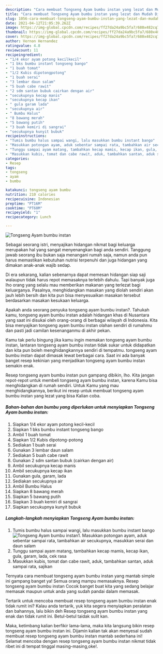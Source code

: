 ```yaml
---
description: "Cara membuat Tongseng Ayam bumbu instan yang lezat dan Mudah Dibuat"
title: "Cara membuat Tongseng Ayam bumbu instan yang lezat dan Mudah Dibuat"
slug: 1056-cara-membuat-tongseng-ayam-bumbu-instan-yang-lezat-dan-mudah-dibuat
date: 2021-04-12T21:05:39.262Z
image: https://img-global.cpcdn.com/recipes/ff27da24a9bc5fa7/680x482cq70/tongseng-ayam-bumbu-instan-foto-resep-utama.jpg
thumbnail: https://img-global.cpcdn.com/recipes/ff27da24a9bc5fa7/680x482cq70/tongseng-ayam-bumbu-instan-foto-resep-utama.jpg
cover: https://img-global.cpcdn.com/recipes/ff27da24a9bc5fa7/680x482cq70/tongseng-ayam-bumbu-instan-foto-resep-utama.jpg
author: Vernon Hernandez
ratingvalue: 4.8
reviewcount: 11
recipeingredient:
- "1/4 ekor ayam potong kecilkecil"
- "1 bks bumbu instant tongseng bango"
- "1 buah tomat"
- "1/2 Kubis dipotongpotong"
- "1 buah serai"
- "3 lembar daun salam"
- "5 buah cabe rawit"
- "2 sdm santan bubuk cairkan dengan air"
- "secukupnya kecap manis"
- "secukupnya kecap ikan"
- " gula garam lada"
- "secukupnya air"
- " Bumbu Halus"
- "8 bawang merah"
- "5 bawang putih"
- "3 buah kemiri di sangrai"
- "secukupnya kunyit bubuk"
recipeinstructions:
- "Tumis bumbu halus sampai wangi, lalu masukkan bumbu instant bango"
- "Masukkan potongan ayam, aduk sebentar sampai rata, tambahkan air secukupnya, masukkan serai dan daun salam"
- "Tunggu sampai ayam matang, tambahkan kecap mamis, kecap ikan, gula, garam, lada, cek rasa"
- "Masukkan kubis, tomat dan cabe rawit, aduk, tambahkan santan, aduk sampai rata, sajikan"
categories:
- Resep
tags:
- tongseng
- ayam
- bumbu

katakunci: tongseng ayam bumbu 
nutrition: 210 calories
recipecuisine: Indonesian
preptime: "PT16M"
cooktime: "PT60M"
recipeyield: "1"
recipecategory: Lunch

---
```



![Tongseng Ayam bumbu instan](https://img-global.cpcdn.com/recipes/ff27da24a9bc5fa7/680x482cq70/tongseng-ayam-bumbu-instan-foto-resep-utama.jpg)

Sebagai seorang istri, menyajikan hidangan nikmat bagi keluarga merupakan hal yang sangat menyenangkan bagi anda sendiri. Tanggung jawab seorang ibu bukan saja menangani rumah saja, namun anda pun harus memastikan kebutuhan nutrisi terpenuhi dan juga hidangan yang dimakan anak-anak wajib sedap.

Di era  sekarang, kalian sebenarnya dapat memesan hidangan siap saji walaupun tidak harus repot memasaknya terlebih dahulu. Tapi banyak juga lho orang yang selalu mau memberikan makanan yang terlezat bagi keluarganya. Pasalnya, menghidangkan masakan yang diolah sendiri akan jauh lebih bersih dan kita pun bisa menyesuaikan masakan tersebut berdasarkan masakan kesukaan keluarga. 



Apakah anda seorang penyuka tongseng ayam bumbu instan?. Tahukah kamu, tongseng ayam bumbu instan adalah hidangan khas di Nusantara yang saat ini disukai oleh orang-orang di berbagai wilayah di Indonesia. Kita bisa menyajikan tongseng ayam bumbu instan olahan sendiri di rumahmu dan pasti jadi camilan kesenanganmu di akhir pekan.

Kamu tak perlu bingung jika kamu ingin memakan tongseng ayam bumbu instan, lantaran tongseng ayam bumbu instan tidak sukar untuk didapatkan dan kita pun boleh menghidangkannya sendiri di tempatmu. tongseng ayam bumbu instan dapat dimasak lewat berbagai cara. Saat ini ada banyak banget resep kekinian yang menjadikan tongseng ayam bumbu instan semakin enak.

Resep tongseng ayam bumbu instan pun gampang dibikin, lho. Kita jangan repot-repot untuk membeli tongseng ayam bumbu instan, karena Kamu bisa menghidangkan di rumah sendiri. Untuk Kamu yang mau menghidangkannya, berikut ini resep untuk membuat tongseng ayam bumbu instan yang lezat yang bisa Kalian coba.

<!--inarticleads1-->

##### Bahan-bahan dan bumbu yang diperlukan untuk menyiapkan Tongseng Ayam bumbu instan:

1. Siapkan 1/4 ekor ayam potong kecil-kecil
1. Siapkan 1 bks bumbu instant tongseng bango
1. Ambil 1 buah tomat
1. Siapkan 1/2 Kubis dipotong-potong
1. Sediakan 1 buah serai
1. Gunakan 3 lembar daun salam
1. Sediakan 5 buah cabe rawit
1. Gunakan 2 sdm santan bubuk (cairkan dengan air)
1. Ambil secukupnya kecap manis
1. Ambil secukupnya kecap ikan
1. Gunakan  gula, garam, lada
1. Sediakan secukupnya air
1. Ambil  Bumbu Halus
1. Siapkan 8 bawang merah
1. Siapkan 5 bawang putih
1. Siapkan 3 buah kemiri di sangrai
1. Siapkan secukupnya kunyit bubuk




<!--inarticleads2-->

##### Langkah-langkah menyiapkan Tongseng Ayam bumbu instan:

1. Tumis bumbu halus sampai wangi, lalu masukkan bumbu instant bango
<img src="https://img-global.cpcdn.com/steps/5a96b0cc303e8310/160x128cq70/tongseng-ayam-bumbu-instan-langkah-memasak-1-foto.jpg" alt="Tongseng Ayam bumbu instan">1. Masukkan potongan ayam, aduk sebentar sampai rata, tambahkan air secukupnya, masukkan serai dan daun salam
1. Tunggu sampai ayam matang, tambahkan kecap mamis, kecap ikan, gula, garam, lada, cek rasa
1. Masukkan kubis, tomat dan cabe rawit, aduk, tambahkan santan, aduk sampai rata, sajikan




Ternyata cara membuat tongseng ayam bumbu instan yang mantab simple ini gampang banget ya! Semua orang mampu memasaknya. Resep tongseng ayam bumbu instan Cocok banget buat kita yang sedang belajar memasak maupun untuk anda yang sudah pandai dalam memasak.

Tertarik untuk mencoba membuat resep tongseng ayam bumbu instan enak tidak rumit ini? Kalau anda tertarik, yuk kita segera menyiapkan peralatan dan bahannya, lalu bikin deh Resep tongseng ayam bumbu instan yang enak dan tidak rumit ini. Betul-betul taidak sulit kan. 

Maka, ketimbang kalian berfikir lama-lama, maka kita langsung bikin resep tongseng ayam bumbu instan ini. Dijamin kalian tak akan menyesal sudah membuat resep tongseng ayam bumbu instan mantab sederhana ini! Selamat mencoba dengan resep tongseng ayam bumbu instan nikmat tidak ribet ini di tempat tinggal masing-masing,oke!.

